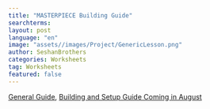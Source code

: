 ```yaml
---
title: "MASTERPIECE Building Guide"
searchterms:
layout: post
language: "en"
image: "assets//images/Project/GenericLesson.png"
author: SeshanBrothers
categories: Worksheets
tag: Worksheets
featured: false
---
```


<a href="/translations/en-us/Worksheets/2022MissionModelBuildingTips.pdf">General Guide</a>,
<a href="">Building and Setup Guide Coming in August
